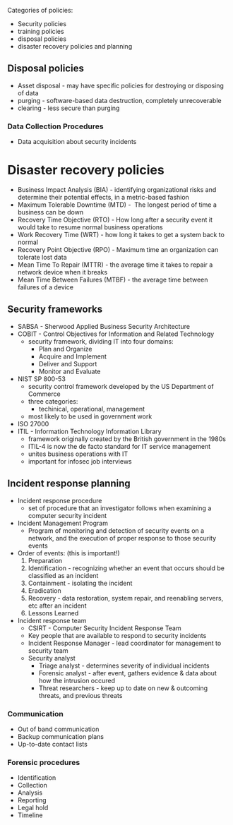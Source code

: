 
Categories of policies:
- Security policies
- training policies
- disposal policies
- disaster recovery policies and planning


## Disposal policies

- Asset disposal - may have specific policies for destroying or disposing of data
- purging - software-based data destruction, completely unrecoverable
- clearing - less secure than purging

### Data Collection Procedures
 - Data acquisition about security incidents
 
# Disaster recovery policies

- Business Impact Analysis (BIA) - identifying organizational risks and determine their potential effects, in a metric-based fashion
- Maximum Tolerable Downtime (MTD) -  The longest period of time a business can be down
- Recovery Time Objective (RTO) - How long after a security event it would take to resume normal business operations
- Work Recovery Time (WRT) - how long it takes to get a system back to normal
- Recovery Point Objective (RPO) - Maximum time an organization can tolerate lost data
- Mean Time To Repair (MTTR) -  the average time it takes to repair a network device when it breaks
- Mean Time Between Failures (MTBF) -  the average time between failures of a device

## Security frameworks

- SABSA - Sherwood Applied Business Security Architecture
- COBIT - Control Objectives for Information and Related Technology
	- security framework, dividing IT into four domains: 
		- Plan and Organize
		- Acquire and Implement
		- Deliver and Support
		- Monitor and Evaluate
- NIST SP 800-53 
	- security control framework developed by the US Department of Commerce
	- three categories:
		- techinical, operational, management
	- most likely to be used in government work
- ISO 27000
- ITIL - Information Technology Information Library
	- framework originally created by the British government in the 1980s
	- ITIL-4 is now the de facto standard for IT service management
	- unites business operations with IT
	- important for infosec job interviews

## Incident response planning

- Incident response procedure
	- set of procedure that an investigator follows when examining a computer security incident
- Incident Management Program
	- Program of monitoring and detection of security events on a network, and the execution of proper response to those security events
- Order of events: (this is important!)
	1. Preparation
	2. Identification - recognizing whether an event that occurs should be classified as an incident
	3. Containment - isolating the incident
	4. Eradication
	5. Recovery - data restoration, system repair, and reenabling servers, etc after an incident
	6. Lessons Learned
- Incident response team 
	- CSIRT - Computer Security Incident Response Team
	- Key people that are available to respond to security incidents
	- Incident Response Manager - lead coordinator for management to security team
	- Security analyst
		- Triage analyst - determines severity of individual incidents
		- Forensic analyst - after event, gathers evidence & data about how the intrusion occured
		- Threat researchers - keep up to date on new & outcoming threats, and previous threats
### Communication
- Out of band communication
- Backup communication plans
- Up-to-date contact lists
### Forensic procedures
- Identification
- Collection
- Analysis
- Reporting
- Legal hold
- Timeline
